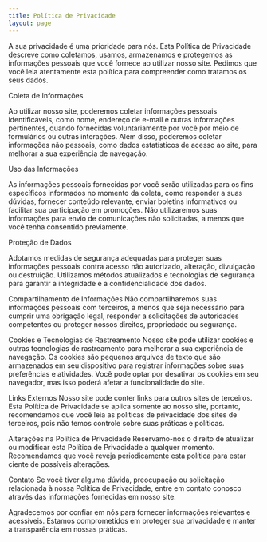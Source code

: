```yaml
---
title: Política de Privacidade
layout: page
---
```


A sua privacidade é uma prioridade para nós. Esta Política de Privacidade descreve como coletamos, usamos, armazenamos e protegemos as informações pessoais que você fornece ao utilizar nosso site. Pedimos que você leia atentamente esta política para compreender como tratamos os seus dados.

Coleta de Informações

Ao utilizar nosso site, poderemos coletar informações pessoais identificáveis, como nome, endereço de e-mail e outras informações pertinentes, quando fornecidas voluntariamente por você por meio de formulários ou outras interações. Além disso, poderemos coletar informações não pessoais, como dados estatísticos de acesso ao site, para melhorar a sua experiência de navegação.

Uso das Informações

As informações pessoais fornecidas por você serão utilizadas para os fins específicos informados no momento da coleta, como responder a suas dúvidas, fornecer conteúdo relevante, enviar boletins informativos ou facilitar sua participação em promoções. Não utilizaremos suas informações para envio de comunicações não solicitadas, a menos que você tenha consentido previamente.

Proteção de Dados

Adotamos medidas de segurança adequadas para proteger suas informações pessoais contra acesso não autorizado, alteração, divulgação ou destruição. Utilizamos métodos atualizados e tecnologias de segurança para garantir a integridade e a confidencialidade dos dados.

Compartilhamento de Informações
Não compartilharemos suas informações pessoais com terceiros, a menos que seja necessário para cumprir uma obrigação legal, responder a solicitações de autoridades competentes ou proteger nossos direitos, propriedade ou segurança.

Cookies e Tecnologias de Rastreamento
Nosso site pode utilizar cookies e outras tecnologias de rastreamento para melhorar a sua experiência de navegação. Os cookies são pequenos arquivos de texto que são armazenados em seu dispositivo para registrar informações sobre suas preferências e atividades. Você pode optar por desativar os cookies em seu navegador, mas isso poderá afetar a funcionalidade do site.

Links Externos
Nosso site pode conter links para outros sites de terceiros. Esta Política de Privacidade se aplica somente ao nosso site, portanto, recomendamos que você leia as políticas de privacidade dos sites de terceiros, pois não temos controle sobre suas práticas e políticas.

Alterações na Política de Privacidade
Reservamo-nos o direito de atualizar ou modificar esta Política de Privacidade a qualquer momento. Recomendamos que você reveja periodicamente esta política para estar ciente de possíveis alterações.

Contato
Se você tiver alguma dúvida, preocupação ou solicitação relacionada à nossa Política de Privacidade, entre em contato conosco através das informações fornecidas em nosso site.

Agradecemos por confiar em nós para fornecer informações relevantes e acessíveis. Estamos comprometidos em proteger sua privacidade e manter a transparência em nossas práticas.
